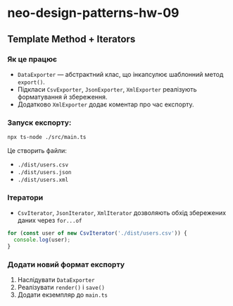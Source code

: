 # neo-design-patterns-hw-09

## Template Method + Iterators

### Як це працює
- `DataExporter` — абстрактний клас, що інкапсулює шаблонний метод `export()`.
- Підкласи `CsvExporter`, `JsonExporter`, `XmlExporter` реалізують форматування й збереження.
- Додатково `XmlExporter` додає коментар про час експорту.

### Запуск експорту:
```bash
npx ts-node ./src/main.ts
```

Це створить файли:
- `./dist/users.csv`
- `./dist/users.json`
- `./dist/users.xml`

### Ітератори
- `CsvIterator`, `JsonIterator`, `XmlIterator` дозволяють обхід збережених даних через `for...of`

```ts
for (const user of new CsvIterator('./dist/users.csv')) {
  console.log(user);
}
```

### Додати новий формат експорту
1. Наслідувати `DataExporter`
2. Реалізувати `render()` і `save()`
3. Додати екземпляр до `main.ts`
